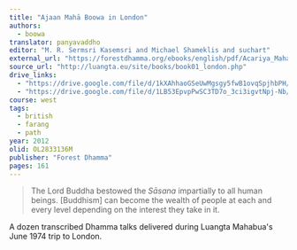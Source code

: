 ```yaml
---
title: "Ajaan Mahā Boowa in London"
authors:
  - boowa
translator: panyavaddho
editor: "M. R. Sermsri Kasemsri and Michael Shameklis and suchart"
external_url: "https://forestdhamma.org/ebooks/english/pdf/Acariya_Maha_Boowa_in_London.pdf"
source_url: "http://luangta.eu/site/books/book01_london.php"
drive_links:
  - "https://drive.google.com/file/d/1kXAhhaoGSeUwMgsgy5fwB1ovqSpjhbPH/view?usp=drivesdk"
  - "https://drive.google.com/file/d/1LB53EpvpPwSC3TD7o_3ci3igvtNpj-Nb/view?usp=drivesdk"
course: west
tags:
  - british
  - farang
  - path
year: 2012
olid: OL2833136M
publisher: "Forest Dhamma"
pages: 161
---
```


> The Lord Buddha bestowed the *Sāsana* impartially to all human beings. [Buddhism] can become the wealth of people at each and every level depending on the interest they take in it.

A dozen transcribed Dhamma talks delivered during Luangta Mahabua's June 1974 trip to London.
